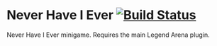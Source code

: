 Never Have I Ever [![Build Status](https://snap-ci.com/LegendArenaMC/NeverHaveIEver/branch/master/build_image)](https://snap-ci.com/LegendArenaMC/NeverHaveIEver/branch/master)
====

Never Have I Ever minigame. Requires the main Legend Arena plugin.